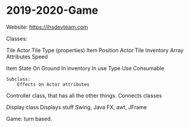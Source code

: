 # 2019-2020-Game

Website: https://ihsdevteam.com

<t>
Classes:

Tile
	Actor
	Tile Type (properties)
	Item
	Position
Actor
	Tile
	Inventory Array
	Attributes
		Speed
		
Item
	State
		On Ground
		In inventory
		In use
	Type
		Use
		Consumable
		
	Subclass:
		Effects on Actor attributes

Controller class, that has all the other things. Connects classes


Display class
	Displays stuff
	Swing, Java FX, awt, JFrame


Game: turn based.

</t>
	
